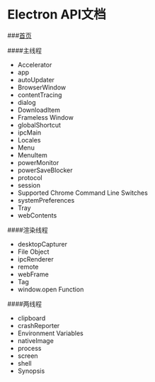 # Electron API文档

###[首页]()

####主线程
+ Accelerator
+ app
+ autoUpdater
+ BrowserWindow
+ contentTracing
+ dialog
+ DownloadItem
+ Frameless Window
+ globalShortcut
+ ipcMain
+ Locales
+ Menu
+ MenuItem
+ powerMonitor
+ powerSaveBlocker
+ protocol
+ session
+ Supported Chrome Command Line Switches
+ systemPreferences
+ Tray
+ webContents

####渲染线程
+ desktopCapturer
+ File Object
+ ipcRenderer
+ remote
+ webFrame
+ <webview> Tag
+ window.open Function

####两线程
+ clipboard
+ crashReporter
+ Environment Variables
+ nativeImage
+ process
+ screen
+ shell
+ Synopsis